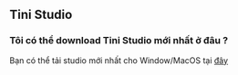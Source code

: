 ## Tini Studio

### Tôi có thể download Tini Studio mới nhất ở đâu ?

Bạn có thể tải studio mới nhất cho Window/MacOS tại [đây](/downloads)
